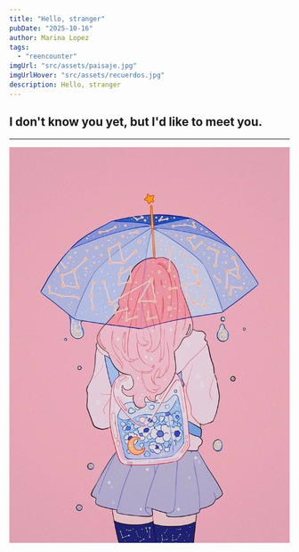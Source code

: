 ```yaml
---
title: "Hello, stranger"
pubDate: "2025-10-16"
author: Marina Lopez
tags:
  - "reencounter"
imgUrl: "src/assets/paisaje.jpg"
imgUrlHover: "src/assets/recuerdos.jpg"
description: Hello, stranger 
---
```


## I don't know you yet, but I'd like to meet you. 

---


![Ilustración Peach](src/assets/Peach.jpg)
